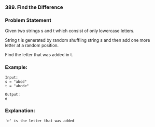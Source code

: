 ### 389. Find the Difference


### Problem Statement
Given two strings s and t which consist of only lowercase letters.

String t is generated by random shuffling string s and then add one more letter at a random position.

Find the letter that was added in t.

### Example:
```
Input:
s = "abcd"
t = "abcde"

Output:
e
```

### Explanation:
```
'e' is the letter that was added
```